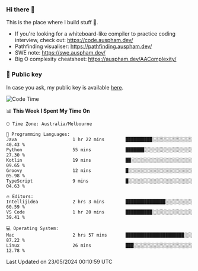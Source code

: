 ### Hi there 👋

This is the place where I build stuff 👀. 

- If you're looking for a whiteboard-like compiler to practice coding interview, check out: https://code.auspham.dev/
- Pathfinding visualiser: https://pathfinding.auspham.dev/
- SWE note: https://swe.auspham.dev/
- Big O complexity cheatsheet: https://auspham.dev/AAComplexity/

### 🔑 Public key

In case you ask, my public key is available [here](https://public.auspham.dev/).

<!--START_SECTION:waka-->
![Code Time](http://img.shields.io/badge/Code%20Time-1%2C274%20hrs%202%20mins-blue)

📊 **This Week I Spent My Time On** 

```text
🕑︎ Time Zone: Australia/Melbourne

💬 Programming Languages: 
Java                     1 hr 22 mins        ██████████░░░░░░░░░░░░░░░   40.43 % 
Python                   55 mins             ███████░░░░░░░░░░░░░░░░░░   27.30 % 
Kotlin                   19 mins             ██░░░░░░░░░░░░░░░░░░░░░░░   09.65 % 
Groovy                   12 mins             █░░░░░░░░░░░░░░░░░░░░░░░░   05.98 % 
TypeScript               9 mins              █░░░░░░░░░░░░░░░░░░░░░░░░   04.63 % 

🔥 Editors: 
Intellijidea             2 hrs 3 mins        ███████████████░░░░░░░░░░   60.59 % 
VS Code                  1 hr 20 mins        ██████████░░░░░░░░░░░░░░░   39.41 % 

💻 Operating System: 
Mac                      2 hrs 57 mins       ██████████████████████░░░   87.22 % 
Linux                    26 mins             ███░░░░░░░░░░░░░░░░░░░░░░   12.78 % 
```


 Last Updated on 23/05/2024 00:10:59 UTC
<!--END_SECTION:waka-->

<!--
**rockmanvnx6/rockmanvnx6** is a ✨ _special_ ✨ repository because its `README.md` (this file) appears on your GitHub profile.

Here are some ideas to get you started:

- 🔭 I’m currently working on ...
- 🌱 I’m currently learning ...
- 👯 I’m looking to collaborate on ...
- 🤔 I’m looking for help with ...
- 💬 Ask me about ...
- 📫 How to reach me: ...
- 😄 Pronouns: ...
- ⚡ Fun fact: ...
-->
